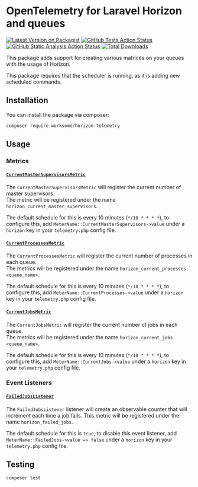 # OpenTelemetry for Laravel Horizon and queues

[![Latest Version on Packagist](https://img.shields.io/packagist/v/worksome/horizon-telemetry.svg?style=flat-square)](https://packagist.org/packages/worksome/horizon-telemetry)
[![GitHub Tests Action Status](https://img.shields.io/github/actions/workflow/status/worksome/horizon-telemetry/tests.yml?branch=main&style=flat-square&label=Tests)](https://github.com/worksome/horizon-telemetry/actions?query=workflow%3ATests+branch%3Amain)
[![GitHub Static Analysis Action Status](https://img.shields.io/github/actions/workflow/status/worksome/horizon-telemetry/static.yml?branch=main&style=flat-square&label=Static%20Analysis)](https://github.com/worksome/horizon-telemetry/actions?query=workflow%3A"Static%20Analysis"+branch%3Amain)
[![Total Downloads](https://img.shields.io/packagist/dt/worksome/horizon-telemetry.svg?style=flat-square)](https://packagist.org/packages/worksome/horizon-telemetry)

This package adds support for creating various matrices on your queues with the usage of Horizon.

This package requires that the scheduler is running, as it is adding new scheduled commands.

## Installation

You can install the package via composer:

```bash
composer require worksome/horizon-telemetry
```

## Usage

### Metrics

#### [`CurrentMasterSupervisorsMetric`](src/Metrics/CurrentMasterSupervisorsMetric.php)

The `CurrentMasterSupervisorsMetric` will register the current number of master supervisors.  
The metric will be registered under the name `horizon_current_master_supervisors`.

The default schedule for this is every 10 minutes (`*/10 * * * *`), to configure this,
add `MeterName::CurrentMasterSupervisors->value` under a `horizon` key in your `telemetry.php` config file.

#### [`CurrentProcessesMetric`](src/Metrics/CurrentProcessesMetric.php)

The `CurrentProcessesMetric` will register the current number of processes in each queue.  
The metrics will be registered under the name `horizon_current_processes.<queue_name>`.

The default schedule for this is every 10 minutes (`*/10 * * * *`), to configure this,
add `MeterName::CurrentProcesses->value` under a `horizon` key in your `telemetry.php` config file.

#### [`CurrentJobsMetric`](src/Metrics/CurrentJobsMetric.php)

The `CurrentJobsMetric` will register the current number of jobs in each queue.  
The metrics will be registered under the name `horizon_current_jobs.<queue_name>`.

The default schedule for this is every 10 minutes (`*/10 * * * *`), to configure this,
add `MeterName::CurrentJobs->value` under a `horizon` key in your `telemetry.php` config file.

### Event Listeners

#### [`FailedJobsListener`](src/Listeners/FailedJobsListener.php)

The `FailedJobsListener` listener will create an observable counter that will increment each time a job fails.
This metric will be registered under the name `horizon_failed_jobs`.

The default schedule for this is `true`, to disable this event listener,
add `MeterName::FailedJobs->value => false` under a `horizon` key in your `telemetry.php` config file.

## Testing

```bash
composer test
```
